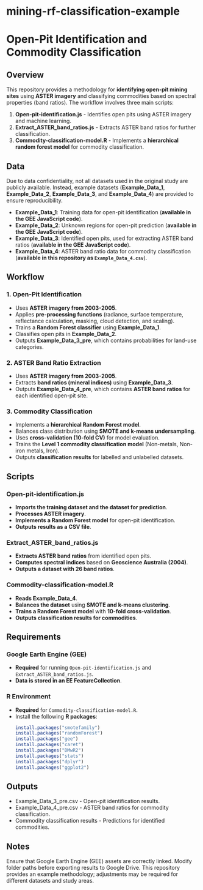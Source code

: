 # mining-rf-classification-example

# Open-Pit Identification and Commodity Classification

## Overview

This repository provides a methodology for **identifying open-pit mining sites** using **ASTER imagery** and classifying commodities based on spectral properties (band ratios). The workflow involves three main scripts:

1. **Open-pit-identification.js** - Identifies open pits using ASTER imagery and machine learning.
2. **Extract_ASTER_band_ratios.js** - Extracts ASTER band ratios for further classification.
3. **Commodity-classification-model.R** - Implements a **hierarchical random forest model** for commodity classification.

## Data

Due to data confidentiality, not all datasets used in the original study are publicly available. Instead, example datasets (**Example_Data_1**, **Example_Data_2**, **Example_Data_3**, and **Example_Data_4**) are provided to ensure reproducibility.

- **Example_Data_1**: Training data for open-pit identification (**available in the GEE JavaScript code**).
- **Example_Data_2**: Unknown regions for open-pit prediction (**available in the GEE JavaScript code**).
- **Example_Data_3**: Identified open pits, used for extracting ASTER band ratios (**available in the GEE JavaScript code**).
- **Example_Data_4**: ASTER band ratio data for commodity classification (**available in this repository as `Example_Data_4.csv`**).

## Workflow

### 1. Open-Pit Identification

- Uses **ASTER imagery from 2003-2005**.
- Applies **pre-processing functions** (radiance, surface temperature, reflectance calculation, masking, cloud detection, and scaling).
- Trains a **Random Forest classifier** using **Example_Data_1**.
- Classifies open pits in **Example_Data_2**.
- Outputs **Example_Data_3_pre**, which contains probabilities for land-use categories.

### 2. ASTER Band Ratio Extraction

- Uses **ASTER imagery from 2003-2005**.
- Extracts **band ratios (mineral indices)** using **Example_Data_3**.
- Outputs **Example_Data_4_pre**, which contains **ASTER band ratios** for each identified open-pit site.

### 3. Commodity Classification

- Implements a **hierarchical Random Forest model**.
- Balances class distribution using **SMOTE and k-means undersampling**.
- Uses **cross-validation (10-fold CV)** for model evaluation.
- Trains the **Level 1 commodity classification model** (Non-metals, Non-iron metals, Iron).
- Outputs **classification results** for labelled and unlabelled datasets.

## Scripts

### **Open-pit-identification.js**

- **Imports the training dataset and the dataset for prediction**.
- **Processes ASTER imagery**.
- **Implements a Random Forest model** for open-pit identification.
- **Outputs results as a CSV file**.

### **Extract_ASTER_band_ratios.js**

- **Extracts ASTER band ratios** from identified open pits.
- **Computes spectral indices** based on **Geoscience Australia (2004)**.
- **Outputs a dataset with 26 band ratios**.

### **Commodity-classification-model.R**

- **Reads Example_Data_4**.
- **Balances the dataset** using **SMOTE and k-means clustering**.
- **Trains a Random Forest model** with **10-fold cross-validation**.
- **Outputs classification results for commodities**.

## Requirements

### **Google Earth Engine (GEE)**

- **Required** for running `Open-pit-identification.js` and `Extract_ASTER_band_ratios.js`.
- **Data is stored in an EE FeatureCollection**.

### **R Environment**

- **Required** for `Commodity-classification-model.R`.
- Install the following **R packages**:
  ```r
  install.packages("smotefamily")
  install.packages("randomForest")
  install.packages("gee")
  install.packages("caret")
  install.packages("DMwR2")
  install.packages("stats")
  install.packages("dplyr")
  install.packages("ggplot2")
  
## Outputs
- Example_Data_3_pre.csv - Open-pit identification results.
- Example_Data_4_pre.csv - ASTER band ratios for commodity classification.
- Commodity classification results - Predictions for identified commodities.

## Notes
  Ensure that Google Earth Engine (GEE) assets are correctly linked.
  Modify folder paths before exporting results to Google Drive.
  This repository provides an example methodology; adjustments may be required for different datasets and study areas.
